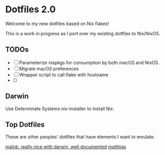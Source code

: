 # Dotfiles 2.0

Welcome to my new dotfiles based on Nix flakes!

This is a work in progress as I port over my existing dotfiles to Nix/NixOS.

## TODOs

- [ ] Parameterize nixpkgs for consumption by both macOS and NixOS.
- [ ] Migrate macOS preferences
- [ ] Wrapper script to call flake with hostname
- [ ]

## Darwin

Use Determinate Systems nix-installer to install Nix.

## Top Dotfiles

These are other peoples' dotfiles that have elements I want to emulate.

[malob, really nice with darwin, well documented](https://github.com/malob/nixpkgs)
[matthias](https://github.com/MatthiasBenaets/nixos-config)





























